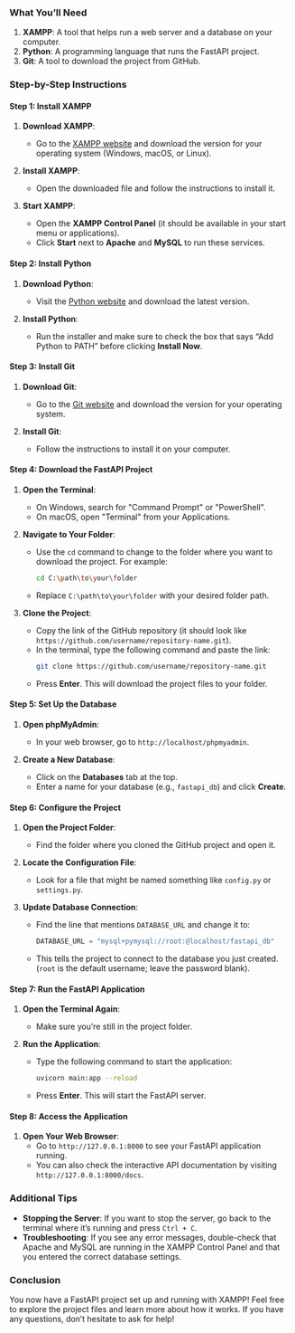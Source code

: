 ### What You’ll Need

1. **XAMPP**: A tool that helps run a web server and a database on your computer.
2. **Python**: A programming language that runs the FastAPI project.
3. **Git**: A tool to download the project from GitHub.

### Step-by-Step Instructions

#### Step 1: Install XAMPP

1. **Download XAMPP**:
   - Go to the [XAMPP website](https://www.apachefriends.org/index.html) and download the version for your operating system (Windows, macOS, or Linux).

2. **Install XAMPP**:
   - Open the downloaded file and follow the instructions to install it.

3. **Start XAMPP**:
   - Open the **XAMPP Control Panel** (it should be available in your start menu or applications).
   - Click **Start** next to **Apache** and **MySQL** to run these services.

#### Step 2: Install Python

1. **Download Python**:
   - Visit the [Python website](https://www.python.org/downloads/) and download the latest version.

2. **Install Python**:
   - Run the installer and make sure to check the box that says “Add Python to PATH” before clicking **Install Now**.

#### Step 3: Install Git

1. **Download Git**:
   - Go to the [Git website](https://git-scm.com/downloads) and download the version for your operating system.

2. **Install Git**:
   - Follow the instructions to install it on your computer.

#### Step 4: Download the FastAPI Project

1. **Open the Terminal**:
   - On Windows, search for "Command Prompt" or "PowerShell".
   - On macOS, open "Terminal" from your Applications.

2. **Navigate to Your Folder**:
   - Use the `cd` command to change to the folder where you want to download the project. For example:
     ```bash
     cd C:\path\to\your\folder
     ```
   - Replace `C:\path\to\your\folder` with your desired folder path.

3. **Clone the Project**:
   - Copy the link of the GitHub repository (it should look like `https://github.com/username/repository-name.git`).
   - In the terminal, type the following command and paste the link:
     ```bash
     git clone https://github.com/username/repository-name.git
     ```
   - Press **Enter**. This will download the project files to your folder.

#### Step 5: Set Up the Database

1. **Open phpMyAdmin**:
   - In your web browser, go to `http://localhost/phpmyadmin`.

2. **Create a New Database**:
   - Click on the **Databases** tab at the top.
   - Enter a name for your database (e.g., `fastapi_db`) and click **Create**.

#### Step 6: Configure the Project

1. **Open the Project Folder**:
   - Find the folder where you cloned the GitHub project and open it.

2. **Locate the Configuration File**:
   - Look for a file that might be named something like `config.py` or `settings.py`.

3. **Update Database Connection**:
   - Find the line that mentions `DATABASE_URL` and change it to:
     ```python
     DATABASE_URL = "mysql+pymysql://root:@localhost/fastapi_db"
     ```
   - This tells the project to connect to the database you just created. (`root` is the default username; leave the password blank).

#### Step 7: Run the FastAPI Application

1. **Open the Terminal Again**:
   - Make sure you’re still in the project folder.

2. **Run the Application**:
   - Type the following command to start the application:
     ```bash
     uvicorn main:app --reload
     ```
   - Press **Enter**. This will start the FastAPI server.

#### Step 8: Access the Application

1. **Open Your Web Browser**:
   - Go to `http://127.0.0.1:8000` to see your FastAPI application running.
   - You can also check the interactive API documentation by visiting `http://127.0.0.1:8000/docs`.

### Additional Tips

- **Stopping the Server**: If you want to stop the server, go back to the terminal where it’s running and press `Ctrl + C`.
- **Troubleshooting**: If you see any error messages, double-check that Apache and MySQL are running in the XAMPP Control Panel and that you entered the correct database settings.

### Conclusion

You now have a FastAPI project set up and running with XAMPP! Feel free to explore the project files and learn more about how it works. If you have any questions, don’t hesitate to ask for help!